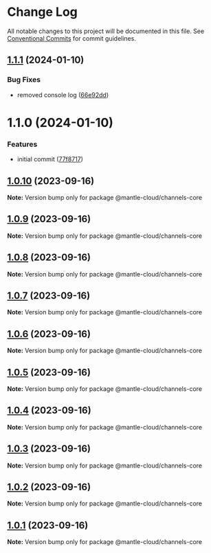 # Change Log

All notable changes to this project will be documented in this file.
See [Conventional Commits](https://conventionalcommits.org) for commit guidelines.

## [1.1.1](https://github.com/mantle-cloud/mantle-js-sdk/compare/@mantle-cloud/channels@1.1.0...@mantle-cloud/channels@1.1.1) (2024-01-10)


### Bug Fixes

* removed console log ([66e92dd](https://github.com/mantle-cloud/mantle-js-sdk/commit/66e92dd3c142f7afc0747dca43cc45c84de27290))





# 1.1.0 (2024-01-10)


### Features

* initial commit ([77f8717](https://github.com/mantle-cloud/mantle-js-sdk/commit/77f87171a7c9c9915fa2428544df910874c2d9ae))





## [1.0.10](https://github.com/mantle-cloud/mantle-js-sdk/compare/@mantle-cloud/channels-core@1.0.9...@mantle-cloud/channels-core@1.0.10) (2023-09-16)

**Note:** Version bump only for package @mantle-cloud/channels-core





## [1.0.9](https://github.com/mantle-cloud/mantle-js-sdk/compare/@mantle-cloud/channels-core@1.0.8...@mantle-cloud/channels-core@1.0.9) (2023-09-16)

**Note:** Version bump only for package @mantle-cloud/channels-core





## [1.0.8](https://github.com/mantle-cloud/mantle-js-sdk/compare/@mantle-cloud/channels-core@1.0.7...@mantle-cloud/channels-core@1.0.8) (2023-09-16)

**Note:** Version bump only for package @mantle-cloud/channels-core





## [1.0.7](https://github.com/mantle-cloud/mantle-js-sdk/compare/@mantle-cloud/channels-core@1.0.6...@mantle-cloud/channels-core@1.0.7) (2023-09-16)

**Note:** Version bump only for package @mantle-cloud/channels-core





## [1.0.6](https://github.com/mantle-cloud/mantle-js-sdk/compare/@mantle-cloud/channels-core@1.0.5...@mantle-cloud/channels-core@1.0.6) (2023-09-16)

**Note:** Version bump only for package @mantle-cloud/channels-core





## [1.0.5](https://github.com/mantle-cloud/mantle-js-sdk/compare/@mantle-cloud/channels-core@1.0.4...@mantle-cloud/channels-core@1.0.5) (2023-09-16)

**Note:** Version bump only for package @mantle-cloud/channels-core





## [1.0.4](https://github.com/mantle-cloud/mantle-js-sdk/compare/@mantle-cloud/channels-core@1.0.3...@mantle-cloud/channels-core@1.0.4) (2023-09-16)

**Note:** Version bump only for package @mantle-cloud/channels-core





## [1.0.3](https://github.com/mantle-cloud/mantle-js-sdk/compare/@mantle-cloud/channels-core@1.0.2...@mantle-cloud/channels-core@1.0.3) (2023-09-16)

**Note:** Version bump only for package @mantle-cloud/channels-core





## [1.0.2](https://github.com/mantle-cloud/mantle-js-sdk/compare/@mantle-cloud/channels-core@1.0.1...@mantle-cloud/channels-core@1.0.2) (2023-09-16)

**Note:** Version bump only for package @mantle-cloud/channels-core





## [1.0.1](https://github.com/mantle-cloud/mantle-js-sdk/compare/@mantle-cloud/channels-core@1.1.0...@mantle-cloud/channels-core@1.0.1) (2023-09-16)

**Note:** Version bump only for package @mantle-cloud/channels-core
